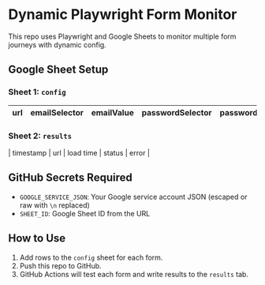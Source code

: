 # Dynamic Playwright Form Monitor

This repo uses Playwright and Google Sheets to monitor multiple form journeys with dynamic config.

## Google Sheet Setup

### Sheet 1: `config`
| url | emailSelector | emailValue | passwordSelector | passwordValue | confirmSelector | confirmValue | submitButtonSelector | redirectURL |
|-----|---------------|------------|------------------|----------------|------------------|----------------|----------------------|--------------|

### Sheet 2: `results`
| timestamp | url | load time | status | error |

## GitHub Secrets Required

- `GOOGLE_SERVICE_JSON`: Your Google service account JSON (escaped or raw with `\n` replaced)
- `SHEET_ID`: Google Sheet ID from the URL

## How to Use

1. Add rows to the `config` sheet for each form.
2. Push this repo to GitHub.
3. GitHub Actions will test each form and write results to the `results` tab.
